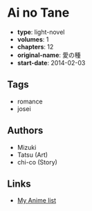 # Ai no Tane

-   **type**: light-novel
-   **volumes**: 1
-   **chapters**: 12
-   **original-name**: 愛の種
-   **start-date**: 2014-02-03

## Tags

-   romance
-   josei

## Authors

-   Mizuki
-   Tatsu (Art)
-   chi-co (Story)

## Links

-   [My Anime list](https://myanimelist.net/manga/100239/Ai_no_Tane)
